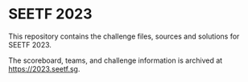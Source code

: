 # SEETF 2023

This repository contains the challenge files, sources and solutions for SEETF 2023.

The scoreboard, teams, and challenge information is archived at <https://2023.seetf.sg>.
